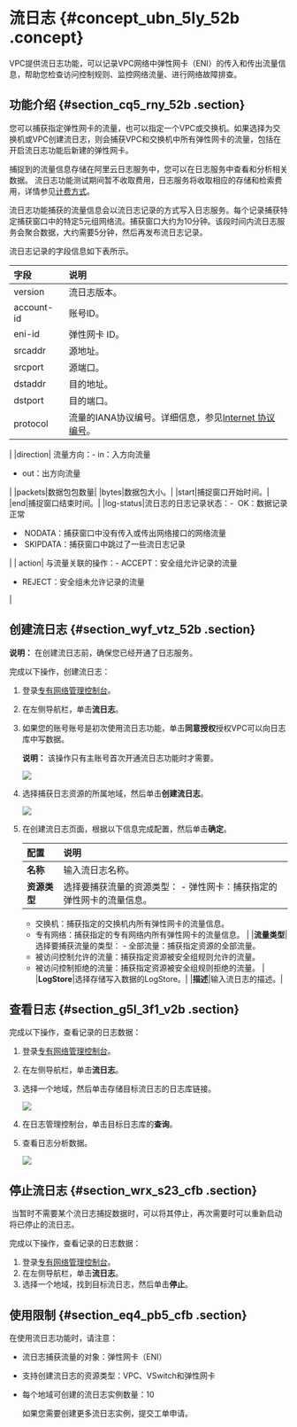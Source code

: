 # 流日志 {#concept_ubn_5ly_52b .concept}

VPC提供流日志功能，可以记录VPC网络中弹性网卡（ENI）的传入和传出流量信息，帮助您检查访问控制规则、监控网络流量、进行网络故障排查。

## 功能介绍 {#section_cq5_rny_52b .section}

您可以捕获指定弹性网卡的流量，也可以指定一个VPC或交换机。如果选择为交换机或VPC创建流日志，则会捕获VPC和交换机中所有弹性网卡的流量，包括在开启流日志功能后新建的弹性网卡。

捕捉到的流量信息存储在阿里云日志服务中，您可以在日志服务中查看和分析相关数据。 流日志功能测试期间暂不收取费用，日志服务将收取相应的存储和检索费用，详情参见[计费方式](../../../../cn.zh-CN/产品定价/计费方式.md#)。

流日志功能捕获的流量信息会以流日志记录的方式写入日志服务。每个记录捕获特定捕获窗口中的特定5元组网络流。捕获窗口大约为10分钟。该段时间内流日志服务会聚合数据，大约需要5分钟，然后再发布流日志记录。

流日志记录的字段信息如下表所示。

|字段|说明|
|:-|:-|
|version|流日志版本。|
|account-id|账号ID。|
|eni-id|弹性网卡 ID。|
|srcaddr|源地址。|
|srcport|源端口。|
|dstaddr|目的地址。|
|dstport|目的端口。|
|protocol|流量的IANA协议编号。详细信息，参见[Internet 协议编号](http://www.iana.org/assignments/protocol-numbers/protocol-numbers.xhtml)。

|
|direction| 流量方向：-   in：入方向流量
-   out：出方向流量

|
|packets|数据包包数量|
|bytes|数据包大小。|
|start|捕捉窗口开始时间。|
|end|捕捉窗口结束时间。|
|log-status|流日志的日志记录状态：-    OK：数据记录正常
-    NODATA：捕获窗口中没有传入或传出网络接口的网络流量
-    SKIPDATA：捕获窗口中跳过了一些流日志记录

|
| action| 与流量关联的操作：-   ACCEPT：安全组允许记录的流量
-   REJECT：安全组未允许记录的流量

|

## 创建流日志 {#section_wyf_vtz_52b .section}

**说明：** 在创建流日志前，确保您已经开通了日志服务。

完成以下操作，创建流日志：

1.  登录[专有网络管理控制台](https://vpcnext.console.aliyun.com)。
2.  在左侧导航栏，单击**流日志**。
3.  如果您的账号账号是初次使用流日志功能，单击**同意授权**授权VPC可以向日志库中写数据。

    **说明：** 该操作只有主账号首次开通流日志功能时才需要。

    ![](http://static-aliyun-doc.oss-cn-hangzhou.aliyuncs.com/assets/img/17707/153916109311664_zh-CN.png)

4.  选择捕获日志资源的所属地域，然后单击**创建流日志**。

    ![](http://static-aliyun-doc.oss-cn-hangzhou.aliyuncs.com/assets/img/17707/15391610939591_zh-CN.png)

5.  在创建流日志页面，根据以下信息完成配置，然后单击**确定**。

    |配置|说明|
    |:-|:-|
    |**名称**|输入流日志名称。|
    |**资源类型**|选择要捕获流量的资源类型：    -   弹性网卡：捕获指定的弹性网卡的流量信息。
    -   交换机：捕获指定的交换机内所有弹性网卡的流量信息。
    -   专有网络：捕获指定的专有网络内所有弹性网卡的流量信息。
|
    |**流量类型**|选择要捕获流量的类型：    -   全部流量：捕获指定资源的全部流量。
    -   被访问控制允许的流量：捕获指定资源被安全组规则允许的流量。
    -   被访问控制拒绝的流量：捕获指定资源被安全组规则拒绝的流量。
|
    |**LogStore**|选择存储写入数据的LogStore。|
    |**描述**|输入流日志的描述。|


## 查看日志 {#section_g5l_3f1_v2b .section}

完成以下操作，查看记录的日志数据：

1.  登录[专有网络管理控制台](https://vpcnext.console.aliyun.com)。
2.  在左侧导航栏，单击**流日志**。
3.  选择一个地域，然后单击存储目标流日志的日志库链接。

    ![](http://static-aliyun-doc.oss-cn-hangzhou.aliyuncs.com/assets/img/17707/153916109311665_zh-CN.png)

4.  在日志管理控制台，单击目标日志库的**查询**。
5.  查看日志分析数据。

    ![](http://static-aliyun-doc.oss-cn-hangzhou.aliyuncs.com/assets/img/17707/153916109411666_zh-CN.png)


## 停止流日志 {#section_wrx_s23_cfb .section}

 当暂时不需要某个流日志捕捉数据时，可以将其停止，再次需要时可以重新启动将已停止的流日志。

完成以下操作，查看记录的日志数据：

1.  登录[专有网络管理控制台](https://vpcnext.console.aliyun.com)。
2.  在左侧导航栏，单击**流日志**。
3.  选择一个地域，找到目标流日志，然后单击**停止**。

## 使用限制 {#section_eq4_pb5_cfb .section}

在使用流日志功能时，请注意：

-   流日志捕获流量的对象：弹性网卡（ENI）

-   支持创建流日志的资源类型：VPC、VSwitch和弹性网卡

-   每个地域可创建的流日志实例数量：10

    如果您需要创建更多流日志实例，提交工单申请。


